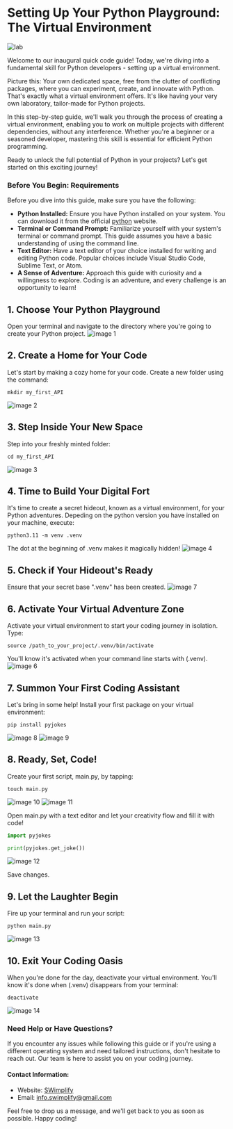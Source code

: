 # Setting Up Your Python Playground: The Virtual Environment
![lab](/images/lab.jpg)


Welcome to our inaugural quick code guide! Today, we're diving into a fundamental skill for Python developers - setting up a virtual environment.

Picture this: Your own dedicated space, free from the clutter of conflicting packages, where you can experiment, create, and innovate with Python. That's exactly what a virtual environment offers. It's like having your very own laboratory, tailor-made for Python projects.

In this step-by-step guide, we'll walk you through the process of creating a virtual environment, enabling you to work on multiple projects with different dependencies, without any interference. Whether you're a beginner or a seasoned developer, mastering this skill is essential for efficient Python programming.

Ready to unlock the full potential of Python in your projects? Let's get started on this exciting journey!

### Before You Begin: Requirements
Before you dive into this guide, make sure you have the following:
* **Python Installed:** Ensure you have Python installed on your system. You can download it from the official [python](https://www.python.org) website.
* **Terminal or Command Prompt:** Familiarize yourself with your system's terminal or command prompt. This guide assumes you have a basic understanding of using the command line.
* **Text Editor:** Have a text editor of your choice installed for writing and editing Python code. Popular choices include Visual Studio Code, Sublime Text, or Atom.
* **A Sense of Adventure:** Approach this guide with curiosity and a willingness to explore. Coding is an adventure, and every challenge is an opportunity to learn!

## 1. Choose Your Python Playground
Open your terminal and navigate to the directory where you're going to create your Python project.
![image 1](/images/01.png)

## 2. Create a Home for Your Code
Let's start by making a cozy home for your code. Create a new folder using the command:
```console
mkdir my_first_API
```
![image 2](/images/02.png)

## 3. Step Inside Your New Space
Step into your freshly minted folder:
```console
cd my_first_API
```
![image 3](/images/03.png)

## 4. Time to Build Your Digital Fort
It's time to create a secret hideout, known as a virtual environment, for your Python adventures. Depeding on the python version you have installed on your machine, execute:
```console
python3.11 -m venv .venv
```
The dot at the beginning of .venv makes it magically hidden!
![image 4](/images/04.png)

## 5. Check if Your Hideout's Ready
Ensure that your secret base ".venv" has been created.
![image 7](/images/07.png)

## 6. Activate Your Virtual Adventure Zone
Activate your virtual environment to start your coding journey in isolation. Type:
```console
source /path_to_your_project/.venv/bin/activate
```
You'll know it's activated when your command line starts with (.venv).
![image 6](/images/06.png)

## 7. Summon Your First Coding Assistant
Let's bring in some help! Install your first package on your virtual environment:
```console
pip install pyjokes
```
![image 8](/images/08.png)
![image 9](/images/09.png)

## 8. Ready, Set, Code!
Create your first script, main.py, by tapping:
```
touch main.py
```
![image 10](/images/10.png)
![image 11](/images/11.png)

Open main.py with a text editor and let your creativity flow and fill it with code!
```python
import pyjokes

print(pyjokes.get_joke())

```
![image 12](/images/12.png)

Save changes.

## 9. Let the Laughter Begin
Fire up your terminal and run your script:
```console
python main.py
```
![image 13](/images/13.png)

## 10. Exit Your Coding Oasis
When you're done for the day, deactivate your virtual environment. You'll know it's done when (.venv) disappears from your terminal:
```console
deactivate
```
![image 14](/images/14.png)

### Need Help or Have Questions?
If you encounter any issues while following this guide or if you're using a different operating system and need tailored instructions, don't hesitate to reach out. Our team is here to assist you on your coding journey.
#### Contact Information:
* Website: [SWimplify](https://swimplify.co)
* Email: info.swimplify@gmail.com

Feel free to drop us a message, and we'll get back to you as soon as possible. Happy coding!